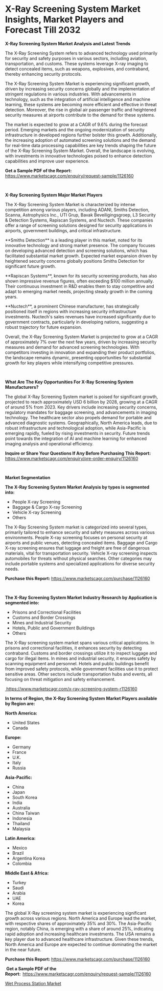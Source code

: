<p><h1>X-Ray Screening System Market Insights, Market Players and Forecast Till 2032</h1></p><p><strong>X-Ray Screening System Market Analysis and Latest Trends</strong></p>
<p><p>The X-Ray Screening System refers to advanced technology used primarily for security and safety purposes in various sectors, including aviation, transportation, and customs. These systems leverage X-ray imaging to detect concealed items, such as weapons, explosives, and contraband, thereby enhancing security protocols. </p><p>The X-Ray Screening System Market is experiencing significant growth, driven by increasing security concerns globally and the implementation of stringent regulations in various industries. With advancements in technology, such as the integration of artificial intelligence and machine learning, these systems are becoming more efficient and effective in threat detection. Moreover, the rise in global air passenger traffic and heightened security measures at airports contribute to the demand for these systems. </p><p>The market is expected to grow at a CAGR of 9.6% during the forecast period. Emerging markets and the ongoing modernization of security infrastructure in developed regions further bolster this growth. Additionally, the increasing adoption of automated screening solutions and the demand for real-time data processing capabilities are key trends shaping the future of the X-Ray Screening System Market. Overall, the landscape is evolving, with investments in innovative technologies poised to enhance detection capabilities and improve user experience.</p></p>
<p><strong>Get a Sample PDF of the Report:&nbsp;</strong> <a href="https://www.marketscagr.com/enquiry/request-sample/1126160?utm_campaign=2010&utm_medium=2&utm_source=Github&utm_content=ia&utm_term=05032025&utm_id=x-ray-screening-system">https://www.marketscagr.com/enquiry/request-sample/1126160</a></p>
<p>&nbsp;</p>
<p><strong>X-Ray Screening System Major Market Players</strong></p>
<p><p>The X-Ray Screening System Market is characterized by intense competition among various players, including ADANI, Smiths Detection, Scanna, Astrophysics Inc., UTI Grup, Bavak Beveiligingsgroep, L3 Security & Detection Systems, Rapiscan Systems, and Nuctech. These companies offer a range of screening solutions designed for security applications in airports, government buildings, and critical infrastructure.</p><p>**Smiths Detection** is a leading player in this market, noted for its innovative technology and strong market presence. The company focuses on developing advanced detection and screening solutions, which has facilitated substantial market growth. Expected market expansion driven by heightened security concerns globally positions Smiths Detection for significant future growth.</p><p>**Rapiscan Systems**, known for its security screening products, has also shown impressive revenue figures, often exceeding $100 million annually. Their continuous investment in R&D enables them to stay competitive and adapt to emerging market needs, projecting steady growth in the coming years.</p><p>**Nuctech**, a prominent Chinese manufacturer, has strategically positioned itself in regions with increasing security infrastructure investments. Nuctech's sales revenues have increased significantly due to government contracts, particularly in developing nations, suggesting a robust trajectory for future expansion.</p><p>Overall, the X-Ray Screening System Market is projected to grow at a CAGR of approximately 7% over the next few years, driven by increasing security measures and demand for advanced screening technologies. With competitors investing in innovation and expanding their product portfolios, the landscape remains dynamic, presenting opportunities for substantial growth for key players while intensifying competitive pressures.</p></p>
<p>&nbsp;</p>
<p><strong>What Are The Key Opportunities For X-Ray Screening System Manufacturers?</strong></p>
<p><p>The global X-Ray Screening System market is poised for significant growth, projected to reach approximately USD 6 billion by 2028, growing at a CAGR of around 5% from 2023. Key drivers include increasing security concerns, regulatory mandates for baggage screening, and advancements in imaging technology. The healthcare sector also propels demand for portable and advanced diagnostic systems. Geographically, North America leads, due to robust infrastructure and technological adoption, while Asia-Pacific is emerging rapidly, fueled by rising investments in security. Future trends point towards the integration of AI and machine learning for enhanced imaging analysis and operational efficiency.</p></p>
<p><strong>Inquire or Share Your Questions If Any Before Purchasing This Report:</strong> <a href="https://www.marketscagr.com/enquiry/pre-order-enquiry/1126160?utm_campaign=2010&utm_medium=2&utm_source=Github&utm_content=ia&utm_term=05032025&utm_id=x-ray-screening-system">https://www.marketscagr.com/enquiry/pre-order-enquiry/1126160</a></p>
<p>&nbsp;</p>
<p><strong>Market Segmentation</strong></p>
<p><strong>The X-Ray Screening System Market Analysis by types is segmented into:</strong></p>
<p><ul><li>People X-ray Screening</li><li>Baggage & Cargo X-ray Screening</li><li>Vehicle X-ray Screening</li><li>Others</li></ul></p>
<p><p>The X-Ray Screening System market is categorized into several types, primarily tailored to enhance security and safety measures across various environments. People X-ray screening focuses on personal security at airports and public venues, detecting concealed items. Baggage and Cargo X-ray screening ensures that luggage and freight are free of dangerous materials, vital for transportation security. Vehicle X-ray screening inspects automobiles for threats without physical searches. Other categories may include portable systems and specialized applications for diverse security needs.</p></p>
<p><strong>Purchase this Report:&nbsp;</strong><a href="https://www.marketscagr.com/purchase/1126160?utm_campaign=2010&utm_medium=2&utm_source=Github&utm_content=ia&utm_term=05032025&utm_id=x-ray-screening-system">https://www.marketscagr.com/purchase/1126160</a></p>
<p>&nbsp;</p>
<p><strong>The X-Ray Screening System Market Industry Research by Application is segmented into:</strong></p>
<p><ul><li>Prisons and Correctional Facilities</li><li>Customs and Border Crossings</li><li>Mines and Industrial Security</li><li>Hotels, Public and Government Buildings</li><li>Others</li></ul></p>
<p><p>The X-Ray screening system market spans various critical applications. In prisons and correctional facilities, it enhances security by detecting contraband. Customs and border crossings utilize it to inspect luggage and cargo for illegal items. In mines and industrial security, it ensures safety by scanning equipment and personnel. Hotels and public buildings benefit from improved safety protocols, while government facilities use it to protect sensitive areas. Other sectors include transportation hubs and events, all focusing on threat mitigation and safety enhancement.</p></p>
<p><a href="https://www.marketscagr.com/x-ray-screening-system-r1126160?utm_campaign=2010&utm_medium=2&utm_source=Github&utm_content=ia&utm_term=05032025&utm_id=x-ray-screening-system">&nbsp;https://www.marketscagr.com/x-ray-screening-system-r1126160</a></p>
<p><strong>In terms of Region, the X-Ray Screening System Market Players available by Region are:</strong></p>
<p>
    <p> <strong> North America: </strong>
        <ul>
            <li>United States</li>
            <li>Canada</li>
        </ul>
        </p> 
    <p> <strong> Europe: </strong>
        <ul>
            <li>Germany</li>
            <li>France</li>
            <li>U.K.</li>
            <li>Italy</li>
            <li>Russia</li>
        </ul>
        </p> 
    <p> <strong> Asia-Pacific: </strong>
        <ul>
            <li>China</li>
            <li>Japan</li>
            <li>South Korea</li>
            <li>India</li>
            <li>Australia</li>
            <li>China Taiwan</li>
            <li>Indonesia</li>
            <li>Thailand</li>
            <li>Malaysia</li>
        </ul>
        </p> 
    <p> <strong> Latin America: </strong>
        <ul>
            <li>Mexico</li>
            <li>Brazil</li>
            <li>Argentina Korea</li>
            <li>Colombia</li>
        </ul>
        </p> 
    <p> <strong> Middle East & Africa: </strong>
        <ul>
            <li>Turkey</li>
            <li>Saudi</li>
            <li>Arabia</li>
            <li>UAE</li>
            <li>Korea</li>
        </ul>
    </p>
    </p>
<p><p>The global X-Ray screening system market is experiencing significant growth across various regions. North America and Europe lead the market, with respective shares of approximately 35% and 30%. The Asia-Pacific region, notably China, is emerging with a share of around 25%, indicating rapid adoption and increasing healthcare investments. The USA remains a key player due to advanced healthcare infrastructure. Given these trends, North America and Europe are expected to continue dominating the market in the near future.</p></p>
<p><strong>Purchase this Report: </strong><a href="https://www.marketscagr.com/purchase/1126160?utm_campaign=2010&utm_medium=2&utm_source=Github&utm_content=ia&utm_term=05032025&utm_id=x-ray-screening-system">https://www.marketscagr.com/purchase/1126160</a></p>
<p>&nbsp;<strong>Get a Sample PDF of the Report:&nbsp;&nbsp;</strong><a href="https://www.marketscagr.com/enquiry/request-sample/1126160?utm_campaign=2010&utm_medium=2&utm_source=Github&utm_content=ia&utm_term=05032025&utm_id=x-ray-screening-system">https://www.marketscagr.com/enquiry/request-sample/1126160</a></p>
<p><strong></strong></p>
<p><p><a href="https://github.com/mahnoor2003/Market-Research-Report-List-7/blob/main/wet-process-station-market.md?utm_campaign=2010&utm_medium=2&utm_source=Github&utm_content=ia&utm_term=05032025&utm_id=x-ray-screening-system">Wet Process Station Market</a></p></p>